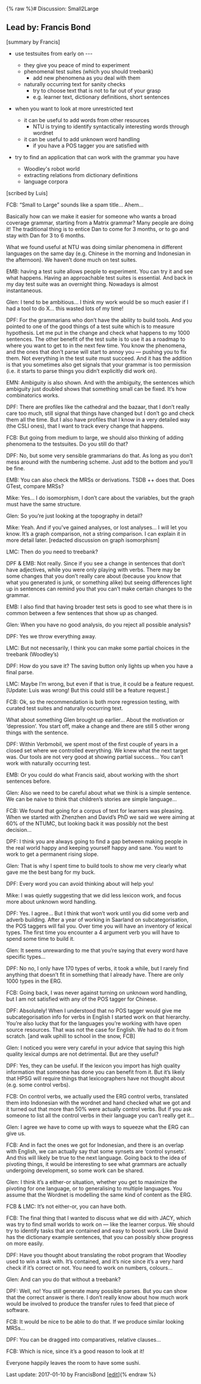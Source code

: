 {% raw %}# Discussion: Small2Large

## Lead by: Francis Bond

\[summary by Francis\]

- use testsuites from early on ---
  - they give you peace of mind to experiment
  
  <!-- -->

  
  - phenomenal test suites (which you should treebank)
    - add new phenomena as you deal with them
  - naturally occurring text for sanity checks
    - try to choose text that is not to far out of your grasp
    - e.g. learner text, dictionary definitions, short sentences
- when you want to look at more unrestricted text
  - it can be useful to add words from other resources
    - NTU is trying to identify syntactically interesting words
through wordnet
  - it can be useful to add unknown word handling
    - if you have a POS tagger you are satisfied with
- try to find an application that can work with the grammar you have
  - Woodley's robot world
  - extracting relations from dictionary definitions
  - language corpora

\[scribed by Luis\]

FCB: “Small to Large” sounds like a spam title… Ahem…

Basically how can we make it easier for someone who wants a broad
coverage grammar, starting from a Matrix grammar? Many people are doing
it! The traditional thing is to entice Dan to come for 3 months, or to
go and stay with Dan for 3 to 6 months.

What we found useful at NTU was doing similar phenomena in different
languages on the same day (e.g. Chinese in the morning and Indonesian in
the afternoon). We haven’t done much on test suites.

EMB: having a test suite allows people to experiment. You can try it and
see what happens. Having an approachable test suites is essential. And
back in my day test suite was an overnight thing. Nowadays is almost
instantaneous.

Glen: I tend to be ambitious… I think my work would be so much easier if
I had a tool to do X… this wasted lots of my time!

DPF: For the grammarians who don’t have the ability to build tools. And
you pointed to one of the good things of a test suite which is to
measure hypothesis. Let me put in the change and check what happens to
my 1000 sentences. The other benefit of the test suite is to use it as a
roadmap to where you want to get to in the next few time. You know the
phenomena, and the ones that don’t parse will start to annoy you —
pushing you to fix them. Not everything in the test suite must succeed.
And it has the addition is that you sometimes also get signals that your
grammar is too permission (i.e. it starts to parse things you didn’t
explicitly did work on).

EMN: Ambiguity is also shown. And with the ambiguity, the sentences
which ambiguity just doubled shows that something small can be fixed.
It’s how combinatorics works.

DPF: There are profiles like the cathedral and the bazaar, that I don’t
really care too much, still signal that things have changed but I don’t
go and check them all the time. But I also have profiles that I know in
a very detailed way (the CSLI ones), that I want to track every change
that happens.

FCB: But going from medium to large, we should also thinking of adding
phenomena to the testsuites. Do you still do that?

DPF: No, but some very sensible grammarians do that. As long as you
don’t mess around with the numbering scheme. Just add to the bottom and
you’ll be fine.

EMB: You can also check the MRSs or derivations. TSDB ++ does that. Does
GTest, compare MRSs?

Mike: Yes… I do isomorphism, I don’t care about the variables, but the
graph must have the same structure.

Glen: So you’re just looking at the topography in detail?

Mike: Yeah. And if you've gained analyses, or lost analyses… I will let
you know. It’s a graph comparison, not a string comparison. I can
explain it in more detail later. \[redacted discussion on graph
isomorphism\]

LMC: Then do you need to treebank?

DPF & EMB: Not really. Since if you see a change in sentences that don’t
have adjectives, while you were only playing with verbs. There may be
some changes that you don’t really care about (because you know that
what you generated is junk, or something alike) but seeing differences
light up in sentences can remind you that you can’t make certain changes
to the grammar.

EMB: I also find that having broader test sets is good to see what there
is in common between a few sentences that show up as changed.

Glen: When you have no good analysis, do you reject all possible
analysis?

DPF: Yes we throw everything away.

LMC: But not necessarily, I think you can make some partial choices in
the treebank (Woodley’s)

DPF: How do you save it? The saving button only lights up when you have
a final parse.

LMC: Maybe I’m wrong, but even if that is true, it could be a feature
request. \[Update: Luis was wrong! But this could still be a feature
request.\]

FCB: Ok, so the recommendation is both more regression testing, with
curated test suites and naturally occurring text.

What about something Glen brought up earlier… About the motivation or
‘depression’. You start off, make a change and there are still 5 other
wrong things with the sentence.

DPF: Within Verbmobil, we spent most of the first couple of years in a
closed set where we controlled everything. We knew what the next target
was. Our tools are not very good at showing partial success… You can’t
work with naturally occurring test.

EMB: Or you could do what Francis said, about working with the short
sentences before.

Glen: Also we need to be careful about what we think is a simple
sentence. We can be naive to think that children’s stories are simple
language…

FCB: We found that going for a corpus of text for learners was pleasing.
When we started with Zhenzhen and David’s PhD we said we were aiming at
60% of the NTUMC, but looking back it was possibly not the best
decision…

DPF: I think you are always going to find a gap between making people in
the real world happy and keeping yourself happy and sane. You want to
work to get a permanent rising slope.

Glen: That is why I spent time to build tools to show me very clearly
what gave me the best bang for my buck.

DPF: Every word you can avoid thinking about will help you!

Mike: I was quietly suggesting that we did less lexicon work, and focus
more about unknown word handling.

DPF: Yes. I agree… But I think that won’t work until you did some verb
and adverb building. After a year of working in Saarland on
subcategorisation, the POS taggers will fail you. Over time you will
have an inventory of lexical types. The first time you encounter a 4
argument verb you will have to spend some time to build it.

Glen: It seems unrewarding to me that you’re saying that every word have
specific types…

DPF: No no, I only have 170 types of verbs, it took a while, but I
rarely find anything that doesn’t fit in something that I already have.
There are only 1000 types in the ERG.

FCB: Going back, I was never against turning on unknown word handling,
but I am not satisfied with any of the POS tagger for Chinese.

DPF: Absolutely! When I understood that no POS tagger would give me
subcategorisation info for verbs in English I started work on that
hierarchy. You’re also lucky that for the languages you’re working with
have open source resources. That was not the case for English. We had to
do it from scratch. \[and walk uphill to school in the snow, FCB\]

Glen: I noticed you were very careful in your advice that saying this
high quality lexical dumps are not detrimental. But are they useful?

DPF: Yes, they can be useful. If the lexicon you import has high quality
information that someone has done you can benefit from it. But it’s
likely that HPSG will require things that lexicographers have not
thought about (e.g. some control verbs).

FCB: On control verbs, we actually used the ERG control verbs,
translated them into Indonesian with the wordnet and hand checked what
we got and it turned out that more than 50% were actually control verbs.
But if you ask someone to list all the control verbs in their language
you can’t really get it…

Glen: I agree we have to come up with ways to squeeze what the ERG can
give us.

FCB: And in fact the ones we got for Indonesian, and there is an overlap
with English, we can actually say that some synsets are ‘control
synsets’. And this will likely be true to the next language. Going back
to the idea of pivoting things, it would be interesting to see what
grammars are actually undergoing development, so some work can be
shared.

Glen: I think it’s a either-or situation, whether you get to maximize
the pivoting for one language, or to generalising to multiple languages.
You assume that the Wordnet is modelling the same kind of content as the
ERG.

FCB & LMC: It’s not either-or, you can have both.

FCB: The final thing that I wanted to discuss what we did with JACY,
which was try to find small worlds to work on — like the learner corpus.
We should try to identify tasks that are contained and easy to boost
work. Like David has the dictionary example sentences, that you can
possibly show progress on more easily.

DPF: Have you thought about translating the robot program that Woodley
used to win a task with. It’s contained, and it’s nice since it’s a very
hard check if it’s correct or not. You need to work on numbers, colours…

Glen: And can you do that without a treebank?

DPF: Well, no! You still generate many possible parses. But you can show
that the correct answer is there. I don’t really know about how much
work would be involved to produce the transfer rules to feed that piece
of software.

FCB: It would be nice to be able to do that. If we produce similar
looking MRSs…

DPF: You can be dragged into comparatives, relative clauses…

FCB: Which is nice, since it’s a good reason to look at it!

Everyone happily leaves the room to have some sushi.

Last update: 2017-01-10 by FrancisBond [[edit](https://github.com/delph-in/docs/wiki/CapitolHillSmall2Large/_edit)]{% endraw %}